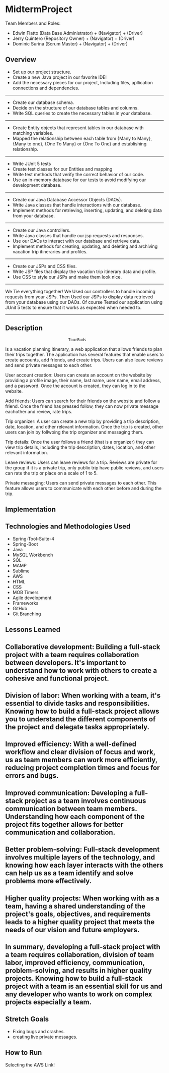 # MidtermProject

Team Members and Roles:

* Edwin Flatto (Data Base Administrator) + (Navigator) + (Driver)
* Jerry Quintero (Repository Owner) + (Navigator) + (Driver)
* Dominic Surina (Scrum Master) + (Navigator) + (Driver)

## Overview

- Set up our project structure.
- Create a new Java project in our favorite IDE!
- Add the necessary pieces for our project, Including files, 				    apllication connections and dependencies.
--------------------------------------------------------------------
- Create our database schema.
- Decide on the structure of our database tables and columns.
- Write SQL queries to create the necessary tables in your database.
--------------------------------------------------------------------
- Create Entity objects that represent tables in our database with matching 	variables.
- Mapped the relationship between each table from {Many to Many}, 				{Many to one}, {One To Many} or {One To One} and establishing relationship.
--------------------------------------------------------------------
- Write JUnit 5 tests
- Create test classes for our Entities and mapping
- Write test methods that verify the correct behavior of our code.
- Use an in-memory database for our tests to avoid modifying our development 		database.
--------------------------------------------------------------------
- Create our Java Database Accessor Objects (DAOs).
- Write Java classes that handle interactions with our database.
- Implement methods for retrieving, inserting, updating, and deleting data 		from your database.
--------------------------------------------------------------------
- Create our Java controllers.
- Write Java classes that handle our jsp requests and responses.
- Use our DAOs to interact with our database and retrieve data.
- Implement methods for creating, updating, and deleting and archiving 			vacation trip itineraries and profiles.
--------------------------------------------------------------------
- Create our JSPs and CSS files.
- Write JSP files that display the vacation trip itinerary data and profile.
- Use CSS to style our JSPs and make them look nice.
--------------------------------------------------------------------
We Tie everything together!
We Used our controllers to handle incoming requests from your JSPs.
Then Used our JSPs to display data retrieved from your database using our DAOs. Of course Tested our application using JUnit 5 tests to ensure that it works as expected when needed to.

--------------------------------------------------------------------



## Description
								TourBuds
Is a vacation planning itinerary, a web application that allows friends to plan their trips together. The application has several features that enable users to create accounts, add friends, and create trips. Users can also leave reviews and send private messages to each other.

User account creation: Users can create an account on the website by providing a profile image, their name, last name, user name, email address, and a password. Once the account is created, they can log in to the website.

Add friends: Users can search for their friends on the website and follow a friend. Once the friend has pressed follow, they can now private message eachother and review, rate trips.

Trip organizer: A user can create a new trip by providing a trip description, date, location, and other relevant information. Once the trip is created, other users can join by follwoing the trip organizer and messaging them.

Trip details: Once the user follows a friend (that is a organizer) they can view trip details, including the trip description, dates, location, and other relevant information. 

Leave reviews: Users can leave reviews for a trip. Reviews are private for the group if it is a private trip, only publix trip have public reviews, and users can rate the trip or place on a scale of 1 to 5.

Private messaging: Users can send private messages to each other.
This feature allows users to communicate with each other before and during the trip.

## Implementation


## Technologies and Methodologies Used

- Spring-Tool-Suite-4
- Spring-Boot
- Java
- MySQL Workbench
- SQL
- MAMP
- Sublime 
- AWS 
- HTML
- CSS
- MOB Timers
- Agile development
- Frameworks
- GitHub
- Git Branching

## Lessons Learned

Collaborative development: Building a full-stack project with a team requires collaboration between developers. It's important to understand how to work with others to create a cohesive and functional project.
--------------------------------------------------------------------
Division of labor: When working with a team, it's essential to divide tasks and responsibilities. Knowing how to build a full-stack project allows you to understand the different components of the project and delegate tasks appropriately.
--------------------------------------------------------------------
Improved efficiency: With a well-defined workflow and clear division of focus and work, us as team members can work more efficiently, reducing project completion times and focus for errors and bugs.
--------------------------------------------------------------------
Improved communication: Developing a full-stack project as a team involves continuous communication between team members. Understanding how each component of the project fits together allows for better communication and collaboration.
--------------------------------------------------------------------
Better problem-solving: Full-stack development involves multiple layers of the technology, and knowing how each layer interacts with the others can help us as a team identify and solve problems more effectively.
--------------------------------------------------------------------
Higher quality projects: When working with as a team, having a shared understanding of the project's goals, objectives, and requirements leads to a higher quality project that meets the needs of our vision and future employers.
--------------------------------------------------------------------
In summary, developing a full-stack project with a team requires collaboration, division of team labor, improved efficiency, communication, problem-solving, and results in higher quality projects. Knowing how to build a full-stack project with a team is an essential skill for us and any developer who wants to work on complex projects especially a team.
--------------------------------------------------------------------
## Stretch Goals

- Fixing bugs and crashes.
- creating live private messages.


## How to Run

Selecting the AWS Link!

